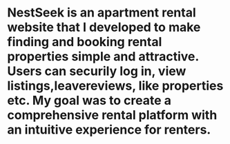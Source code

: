# NestSeek is an apartment rental website that I developed to make finding and booking rental properties simple and attractive. Users can securily log in, view listings,leavereviews, like properties etc. My goal was to create a comprehensive rental platform with an intuitive experience for renters.
